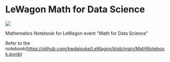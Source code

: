 # LeWagon Math for Data Science

![](https://undark.org/wp-content/uploads/2020/01/GettyImages-154932300.jpg)

Mathematics Notebook for LeWagon event "Math for Data Science"

Refer to the notebook(https://github.com/kwdaisuke/LeWagon/blob/main/MathNotebook.ipynb)

